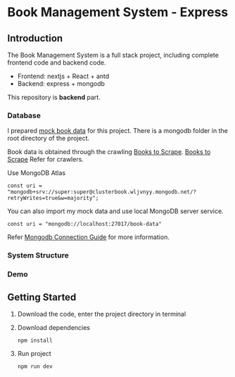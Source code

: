 # Book Management System - Express

## Introduction

The Book Management System is a full stack project, including complete frontend code and backend code.

- Frontend: nextjs + React + antd
- Backend: express + mongodb

This repository is **backend** part.

### Database
I prepared [mock book data](https://apifox.com/apidoc/shared-567e8a7f-ce65-4c99-9924-97e44579d780) for this project. There is a mongodb folder in the root directory of the project.

Book data is obtained through the crawling [Books to Scrape](https://books.toscrape.com/). [Books to Scrape](https://books.toscrape.com/) Refer for crawlers.

Use MongoDB Atlas
   ```shell
   const uri = "mongodb+srv://super:super@clusterbook.wljvnyy.mongodb.net/?retryWrites=true&w=majority";
   ```

You can also import my mock data and use local MongoDB server service.
  ```shell
  const uri = "mongodb://localhost:27017/book-data"
  ```
Refer [Mongodb Connection Guide](https://www.mongodb.com/docs/drivers/go/current/fundamentals/connections/connection-guide/#connection-guide) for more information.

### System Structure

### Demo

## Getting Started
1. Download the code, enter the project directory in terminal

2. Download dependencies
   ```shell
   npm install
   ```

3. Run project
   ```shell
   npm run dev
   ```

